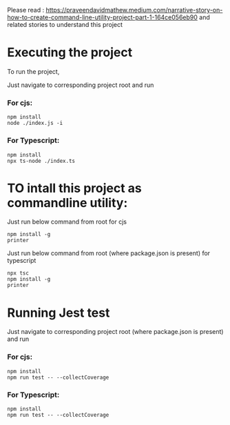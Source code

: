 Please read : https://praveendavidmathew.medium.com/narrative-story-on-how-to-create-command-line-utility-project-part-1-164ce056eb90 and related stories to understand this project


# Executing the project

To run the project, 


Just navigate to corresponding project root and run

### For cjs:

```
npm install
node ./index.js -i
```
### For Typescript:

```
npm install
npx ts-node ./index.ts
```
# TO intall this project as commandline utility:

Just run below command from root for cjs

```
npm install -g
printer
```


Just run below command from root (where package.json is present) for typescript

```
npx tsc
npm install -g
printer
```

# Running Jest test

Just navigate to corresponding project root (where package.json is present) and run

### For cjs:

```
npm install
npm run test -- --collectCoverage
```
### For Typescript:

```
npm install
npm run test -- --collectCoverage
```